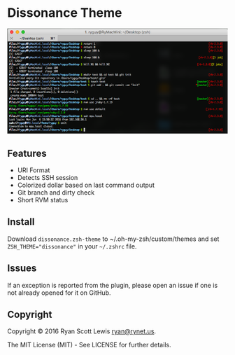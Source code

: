 # Dissonance Theme

![Screenshot][screenshot]

## Features

* URI Format
* Detects SSH session
* Colorized dollar based on last command output
* Git branch and dirty check
* Short RVM status

## Install

Download `dissonance.zsh-theme` to ~/.oh-my-zsh/custom/themes and set `ZSH_THEME="dissonance"` in
your `~/.zshrc` file.

## Issues

If an exception is reported from the plugin, please open an issue if one is not already opened for
it on GitHub.

## Copyright

Copyright © 2016 Ryan Scott Lewis <ryan@rynet.us>.

The MIT License (MIT) - See LICENSE for further details.

[screenshot]: https://raw.githubusercontent.com/RyanScottLewis/oh-my-zsh-dissonance-theme/master/Screenshot.png
